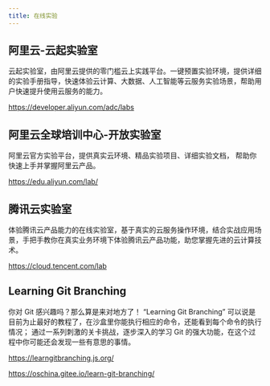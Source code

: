 ```yaml
---
title: 在线实验 
---
```

## 阿里云-云起实验室
云起实验室，由阿里云提供的零门槛云上实践平台。一键预置实验环境，提供详细的实验手册指导，快速体验云计算、大数据、人工智能等云服务实验场景，帮助用户快速提升使用云服务的能力。

https://developer.aliyun.com/adc/labs

## 阿里云全球培训中心-开放实验室
阿里云官方实验平台，提供真实云环境、精品实验项目、详细实验文档，
帮助你快速上手并掌握阿里云产品。

https://edu.aliyun.com/lab/

## 腾讯云实验室

体验腾讯云产品能力的在线实验室，基于真实的云服务操作环境，结合实战应用场景，手把手教你在真实业务环境下体验腾讯云产品功能，助您掌握先进的云计算技术。

https://cloud.tencent.com/lab

## Learning Git Branching
你对 Git 感兴趣吗？那么算是来对地方了！ “Learning Git Branching” 可以说是目前为止最好的教程了，在沙盒里你能执行相应的命令，还能看到每个命令的执行情况； 通过一系列刺激的关卡挑战，逐步深入的学习 Git 的强大功能，在这个过程中你可能还会发现一些有意思的事情。

https://learngitbranching.js.org/

https://oschina.gitee.io/learn-git-branching/